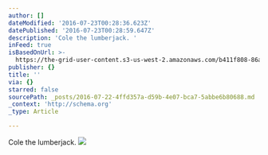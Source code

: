 ```yaml
---
author: []
dateModified: '2016-07-23T00:28:36.623Z'
datePublished: '2016-07-23T00:28:59.647Z'
description: 'Cole the lumberjack. '
inFeed: true
isBasedOnUrl: >-
  https://the-grid-user-content.s3-us-west-2.amazonaws.com/b411f808-86af-4e94-9a69-fe93feb6195c.jpg
publisher: {}
title: ''
via: {}
starred: false
sourcePath: _posts/2016-07-22-4ffd357a-d59b-4e07-bca7-5abbe6b80688.md
_context: 'http://schema.org'
_type: Article

---
```

Cole the lumberjack. ![](https://imgflo.herokuapp.com/graph/vahj1ThiexotieMo/456f06c18864da195bdeb99ab2d8640c/croprotate.jpg?cropheight=5312&cropwidth=2988&degrees=-90&input=https://the-grid-user-content.s3-us-west-2.amazonaws.com/b411f808-86af-4e94-9a69-fe93feb6195c.jpg&x=0&y=0)